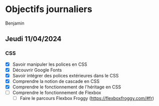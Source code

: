 # Objectifs journaliers

Benjamin

## Jeudi 11/04/2024

### CSS

- [x] Savoir manipuler les polices en CSS
- [x] Découvrir Google Fonts
- [x] Savoir intégrer des polices extérieures dans le CSS
- [x] Comprendre la notion de cascade en CSS
- [x] Comprendre le fonctionnement de l'héritage en CSS
- [ ] Comprendre le fonctionnement de Flexbox
  - [ ] Faire le parcours Flexbox Froggy (https://flexboxfroggy.com/#fr)
